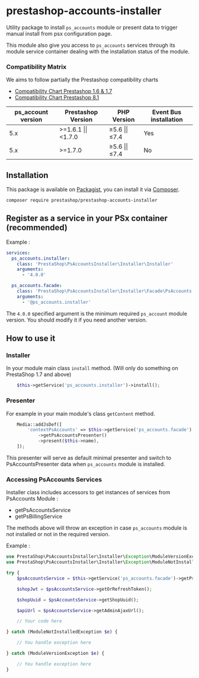 # prestashop-accounts-installer

Utility package to install `ps_accounts` module or present data to trigger manual install from psx configuration page.

This module also give you access to `ps_accounts` services through its module service container dealing with the installation status of the module.

### Compatibility Matrix

We aims to follow partially the Prestashop compatibility charts
- [Compatibility Chart Prestashop 1.6 & 1.7](https://devdocs.prestashop.com/1.7/basics/installation/system-requirements/#php-compatibility-chart)
- [Compatibility Chart Prestashop 8.1](https://devdocs.prestashop.com/8/basics/installation/system-requirements/#php-compatibility-chart)

| ps_account version                      | Prestashop Version   | PHP Version     | Event Bus installation
|-----------------------------------------|----------------------|-----------------|-------------------------
| 5.x                                     | >=1.6.1 \|\| <1.7.0  | ≥5.6 \|\| ≤7.4  | Yes
| 5.x                                     | >=1.7.0              | ≥5.6 \|\| ≤7.4  | No

## Installation

This package is available on [Packagist](https://packagist.org/packages/prestashop/prestashop-accounts-installer), 
you can install it via [Composer](https://getcomposer.org).

```shell script
composer require prestashop/prestashop-accounts-installer
```

## Register as a service in your PSx container (recommended)

Example :

```yaml
services:
  ps_accounts.installer:
    class: 'PrestaShop\PsAccountsInstaller\Installer\Installer'
    arguments:
      - '4.0.0'

  ps_accounts.facade:
    class: 'PrestaShop\PsAccountsInstaller\Installer\Facade\PsAccounts'
    arguments:
      - '@ps_accounts.installer'
```

The `4.0.0` specified argument is the minimum required `ps_account` module version. You should modify it if you need another version.

## How to use it 

### Installer

In your module main class `install` method. (Will only do something on PrestaShop 1.7 and above)

```php
    $this->getService('ps_accounts.installer')->install();
```

### Presenter

For example in your main module's class `getContent` method.

```php
    Media::addJsDef([
        'contextPsAccounts' => $this->getService('ps_accounts.facade')
            ->getPsAccountsPresenter()
            ->present($this->name),
    ]);
```

This presenter will serve as default minimal presenter and switch to PsAccountsPresenter data when `ps_accounts` module is installed.

### Accessing PsAccounts Services

Installer class includes accessors to get instances of services from PsAccounts Module :

* getPsAccountsService
* getPsBillingService

The methods above will throw an exception in case `ps_accounts` module is not installed or not in the required version.

Example :

```php
use PrestaShop\PsAccountsInstaller\Installer\Exception\ModuleVersionException;
use PrestaShop\PsAccountsInstaller\Installer\Exception\ModuleNotInstalledException;

try {
    $psAccountsService = $this->getService('ps_accounts.facade')->getPsAccountsService();

    $shopJwt = $psAccountsService->getOrRefreshToken();

    $shopUuid = $psAccountsService->getShopUuid();

    $apiUrl = $psAccountsService->getAdminAjaxUrl();

    // Your code here

} catch (ModuleNotInstalledException $e) {

    // You handle exception here

} catch (ModuleVersionException $e) {

    // You handle exception here
}
```
